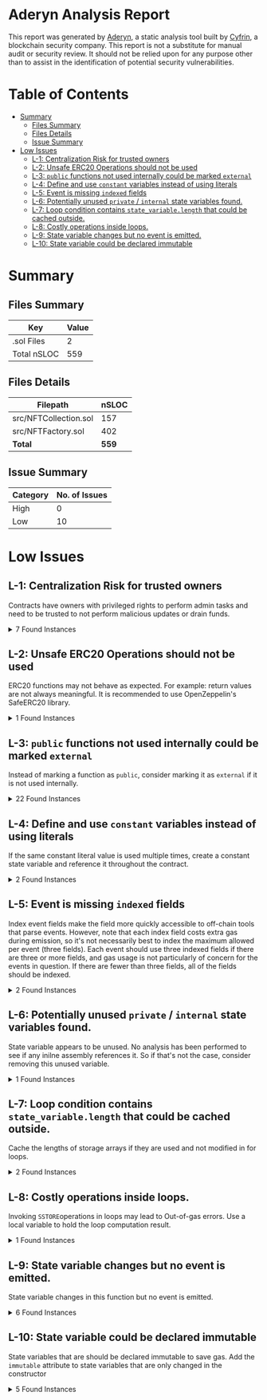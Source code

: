 # Aderyn Analysis Report

This report was generated by [Aderyn](https://github.com/Cyfrin/aderyn), a static analysis tool built by [Cyfrin](https://cyfrin.io), a blockchain security company. This report is not a substitute for manual audit or security review. It should not be relied upon for any purpose other than to assist in the identification of potential security vulnerabilities.
# Table of Contents

- [Summary](#summary)
  - [Files Summary](#files-summary)
  - [Files Details](#files-details)
  - [Issue Summary](#issue-summary)
- [Low Issues](#low-issues)
  - [L-1: Centralization Risk for trusted owners](#l-1-centralization-risk-for-trusted-owners)
  - [L-2: Unsafe ERC20 Operations should not be used](#l-2-unsafe-erc20-operations-should-not-be-used)
  - [L-3: `public` functions not used internally could be marked `external`](#l-3-public-functions-not-used-internally-could-be-marked-external)
  - [L-4: Define and use `constant` variables instead of using literals](#l-4-define-and-use-constant-variables-instead-of-using-literals)
  - [L-5: Event is missing `indexed` fields](#l-5-event-is-missing-indexed-fields)
  - [L-6: Potentially unused `private` / `internal` state variables found.](#l-6-potentially-unused-private--internal-state-variables-found)
  - [L-7: Loop condition contains `state_variable.length` that could be cached outside.](#l-7-loop-condition-contains-statevariablelength-that-could-be-cached-outside)
  - [L-8: Costly operations inside loops.](#l-8-costly-operations-inside-loops)
  - [L-9: State variable changes but no event is emitted.](#l-9-state-variable-changes-but-no-event-is-emitted)
  - [L-10: State variable could be declared immutable](#l-10-state-variable-could-be-declared-immutable)


# Summary

## Files Summary

| Key | Value |
| --- | --- |
| .sol Files | 2 |
| Total nSLOC | 559 |


## Files Details

| Filepath | nSLOC |
| --- | --- |
| src/NFTCollection.sol | 157 |
| src/NFTFactory.sol | 402 |
| **Total** | **559** |


## Issue Summary

| Category | No. of Issues |
| --- | --- |
| High | 0 |
| Low | 10 |


# Low Issues

## L-1: Centralization Risk for trusted owners

Contracts have owners with privileged rights to perform admin tasks and need to be trusted to not perform malicious updates or drain funds.

<details><summary>7 Found Instances</summary>


- Found in src/NFTCollection.sol [Line: 11](src/NFTCollection.sol#L11)

	```solidity
	contract NFTCollection is ERC721, Ownable {
	```

- Found in src/NFTCollection.sol [Line: 221](src/NFTCollection.sol#L221)

	```solidity
	    function withdraw() external onlyOwner{
	```

- Found in src/NFTCollection.sol [Line: 229](src/NFTCollection.sol#L229)

	```solidity
	    function setMaxSupply(uint256 _newMaxSupply) external onlyOwner{ 
	```

- Found in src/NFTCollection.sol [Line: 235](src/NFTCollection.sol#L235)

	```solidity
	    function setMaxTime(uint256 _newMaxTime) external onlyOwner{ 
	```

- Found in src/NFTCollection.sol [Line: 241](src/NFTCollection.sol#L241)

	```solidity
	    function changePlatformFee(uint256 _newPlatformFee) external onlyOwner{ 
	```

- Found in src/NFTFactory.sol [Line: 6](src/NFTFactory.sol#L6)

	```solidity
	contract AIBasedNFTFactory is Ownable {
	```

- Found in src/NFTFactory.sol [Line: 467](src/NFTFactory.sol#L467)

	```solidity
	    function withdraw() public onlyOwner{
	```

</details>



## L-2: Unsafe ERC20 Operations should not be used

ERC20 functions may not behave as expected. For example: return values are not always meaningful. It is recommended to use OpenZeppelin's SafeERC20 library.

<details><summary>1 Found Instances</summary>


- Found in src/NFTCollection.sol [Line: 114](src/NFTCollection.sol#L114)

	```solidity
	            payable(creatorAddress).transfer(ownerPayment);
	```

</details>



## L-3: `public` functions not used internally could be marked `external`

Instead of marking a function as `public`, consider marking it as `external` if it is not used internally.

<details><summary>22 Found Instances</summary>


- Found in src/NFTCollection.sol [Line: 75](src/NFTCollection.sol#L75)

	```solidity
	    function mintNFT(address to, uint256 quantity) public payable {
	```

- Found in src/NFTCollection.sol [Line: 161](src/NFTCollection.sol#L161)

	```solidity
	function tokenURI(uint256 tokenId) public view override returns (string memory) {
	```

- Found in src/NFTCollection.sol [Line: 194](src/NFTCollection.sol#L194)

	```solidity
	    function totalSupply() public view returns (uint256) {
	```

- Found in src/NFTFactory.sol [Line: 89](src/NFTFactory.sol#L89)

	```solidity
	    function createWithDefaultCollectionWithDefaultTime(
	```

- Found in src/NFTFactory.sol [Line: 115](src/NFTFactory.sol#L115)

	```solidity
	    function createWithDefaultCollectionWithMaxSupply(
	```

- Found in src/NFTFactory.sol [Line: 141](src/NFTFactory.sol#L141)

	```solidity
	    function createWithDefaultCollectionWithMaxSupplyAndDefaultTime(
	```

- Found in src/NFTFactory.sol [Line: 167](src/NFTFactory.sol#L167)

	```solidity
	    function createAndMint(
	```

- Found in src/NFTFactory.sol [Line: 213](src/NFTFactory.sol#L213)

	```solidity
	    function mintNFT(address collectionAddress, address to, uint256 quantity) public payable {
	```

- Found in src/NFTFactory.sol [Line: 226](src/NFTFactory.sol#L226)

	```solidity
	    function getCollections() public view returns (address[] memory) {
	```

- Found in src/NFTFactory.sol [Line: 230](src/NFTFactory.sol#L230)

	```solidity
	    function getMintPadCollections() public view returns (address[] memory) {
	```

- Found in src/NFTFactory.sol [Line: 236](src/NFTFactory.sol#L236)

	```solidity
	    function getAvailableCollectionsToMintDetails() public view returns (CollectionDetails[] memory){
	```

- Found in src/NFTFactory.sol [Line: 277](src/NFTFactory.sol#L277)

	```solidity
	    function getAvailableCollectionsToMintDetails(address sender) public view returns (CollectionDetails[] memory) {
	```

- Found in src/NFTFactory.sol [Line: 321](src/NFTFactory.sol#L321)

	```solidity
	    function getUserCollectionsDetails(address sender) public view returns (CollectionDetails[] memory) {
	```

- Found in src/NFTFactory.sol [Line: 358](src/NFTFactory.sol#L358)

	```solidity
	    function getCollectionDetailsByContractAddress(address contractAddress) public view returns (CollectionDetails memory) {
	```

- Found in src/NFTFactory.sol [Line: 401](src/NFTFactory.sol#L401)

	```solidity
	    function getCollectionDetailsByContractAddress(address contractAddress,address sender) public view returns (CollectionDetails memory) {
	```

- Found in src/NFTFactory.sol [Line: 446](src/NFTFactory.sol#L446)

	```solidity
	    function payGenerateFee() public payable returns (bool) {
	```

- Found in src/NFTFactory.sol [Line: 454](src/NFTFactory.sol#L454)

	```solidity
	    function setGenerateFee(uint256 _newFee) public {
	```

- Found in src/NFTFactory.sol [Line: 459](src/NFTFactory.sol#L459)

	```solidity
	    function getFee() public view returns (uint256) {
	```

- Found in src/NFTFactory.sol [Line: 467](src/NFTFactory.sol#L467)

	```solidity
	    function withdraw() public onlyOwner{
	```

- Found in src/NFTFactory.sol [Line: 483](src/NFTFactory.sol#L483)

	```solidity
	    function getUserMints(address user) public view returns (address[] memory) {
	```

- Found in src/NFTFactory.sol [Line: 487](src/NFTFactory.sol#L487)

	```solidity
	    function getUserMintCount(address user) public view returns (uint256) {
	```

- Found in src/NFTFactory.sol [Line: 497](src/NFTFactory.sol#L497)

	```solidity
	    function getUserCollectionsCount(address user) public view returns (uint256) {
	```

</details>



## L-4: Define and use `constant` variables instead of using literals

If the same constant literal value is used multiple times, create a constant state variable and reference it throughout the contract.

<details><summary>2 Found Instances</summary>


- Found in src/NFTFactory.sol [Line: 99](src/NFTFactory.sol#L99)

	```solidity
	        uint256 maxTime = block.timestamp + 7 days;
	```

- Found in src/NFTFactory.sol [Line: 149](src/NFTFactory.sol#L149)

	```solidity
	        uint256 maxTime = block.timestamp + 7 days;
	```

</details>



## L-5: Event is missing `indexed` fields

Index event fields make the field more quickly accessible to off-chain tools that parse events. However, note that each index field costs extra gas during emission, so it's not necessarily best to index the maximum allowed per event (three fields). Each event should use three indexed fields if there are three or more fields, and gas usage is not particularly of concern for the events in question. If there are fewer than three fields, all of the fields should be indexed.

<details><summary>2 Found Instances</summary>


- Found in src/NFTCollection.sol [Line: 18](src/NFTCollection.sol#L18)

	```solidity
	    event TokenMinted(uint256 tokenId, address owner);
	```

- Found in src/NFTFactory.sol [Line: 17](src/NFTFactory.sol#L17)

	```solidity
	    event CollectionCreated(
	```

</details>



## L-6: Potentially unused `private` / `internal` state variables found.

State variable appears to be unused. No analysis has been performed to see if any inilne assembly references it. So if that's not the case, consider removing this unused variable.

<details><summary>1 Found Instances</summary>


- Found in src/NFTCollection.sol [Line: 21](src/NFTCollection.sol#L21)

	```solidity
	    bytes32 private constant OWNER_ROLE = keccak256("OWNER_ROLE");
	```

</details>



## L-7: Loop condition contains `state_variable.length` that could be cached outside.

Cache the lengths of storage arrays if they are used and not modified in for loops.

<details><summary>2 Found Instances</summary>


- Found in src/NFTFactory.sol [Line: 359](src/NFTFactory.sol#L359)

	```solidity
	        for (uint256 i = 0; i < deployedCollections.length; i++) {
	```

- Found in src/NFTFactory.sol [Line: 402](src/NFTFactory.sol#L402)

	```solidity
	        for (uint256 i = 0; i < deployedCollections.length; i++) {
	```

</details>



## L-8: Costly operations inside loops.

Invoking `SSTORE`operations in loops may lead to Out-of-gas errors. Use a local variable to hold the loop computation result.

<details><summary>1 Found Instances</summary>


- Found in src/NFTCollection.sol [Line: 118](src/NFTCollection.sol#L118)

	```solidity
	        for (uint256 i = 0; i < quantity; i++) {
	```

</details>



## L-9: State variable changes but no event is emitted.

State variable changes in this function but no event is emitted.

<details><summary>6 Found Instances</summary>


- Found in src/NFTCollection.sol [Line: 75](src/NFTCollection.sol#L75)

	```solidity
	    function mintNFT(address to, uint256 quantity) public payable {
	```

- Found in src/NFTCollection.sol [Line: 229](src/NFTCollection.sol#L229)

	```solidity
	    function setMaxSupply(uint256 _newMaxSupply) external onlyOwner{ 
	```

- Found in src/NFTCollection.sol [Line: 235](src/NFTCollection.sol#L235)

	```solidity
	    function setMaxTime(uint256 _newMaxTime) external onlyOwner{ 
	```

- Found in src/NFTCollection.sol [Line: 241](src/NFTCollection.sol#L241)

	```solidity
	    function changePlatformFee(uint256 _newPlatformFee) external onlyOwner{ 
	```

- Found in src/NFTFactory.sol [Line: 213](src/NFTFactory.sol#L213)

	```solidity
	    function mintNFT(address collectionAddress, address to, uint256 quantity) public payable {
	```

- Found in src/NFTFactory.sol [Line: 454](src/NFTFactory.sol#L454)

	```solidity
	    function setGenerateFee(uint256 _newFee) public {
	```

</details>



## L-10: State variable could be declared immutable

State variables that are should be declared immutable to save gas. Add the `immutable` attribute to state variables that are only changed in the constructor

<details><summary>5 Found Instances</summary>


- Found in src/NFTCollection.sol [Line: 25](src/NFTCollection.sol#L25)

	```solidity
	    string public imageURL;
	```

- Found in src/NFTCollection.sol [Line: 27](src/NFTCollection.sol#L27)

	```solidity
	    bool public mintPerWallet;
	```

- Found in src/NFTCollection.sol [Line: 28](src/NFTCollection.sol#L28)

	```solidity
	    uint256 public mintPrice;
	```

- Found in src/NFTCollection.sol [Line: 29](src/NFTCollection.sol#L29)

	```solidity
	    string public description;
	```

- Found in src/NFTCollection.sol [Line: 31](src/NFTCollection.sol#L31)

	```solidity
	    uint256 private initialPrice;
	```

</details>



